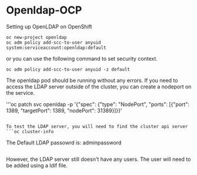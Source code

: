 # Openldap-OCP
Setting up OpenLDAP on OpenShift


```
oc new-project openldap
oc adm policy add-scc-to-user anyuid system:serviceaccount:openldap:default
```

or you can use the following command to set security context. 

```
oc adm policy add-scc-to-user anyuid -z default
```

The openldap pod should be running without any errors. If you need to access the LDAP server outside of the cluster, you can create a nodeport on the service.

'''oc patch svc openldap -p '{"spec": {"type": "NodePort", "ports": [{"port": 1389, "targetPort": 1389, "nodePort": 31389}]}}'
```

To test the LDAP server, you will need to find the cluster api server
```oc cluster-info
```

The Default LDAP passowrd is: adminpassword
```ldapsearch -x -H ldap://<API Server>:31389 -b "dc=example,dc=org" -D "cn=admin,dc=example,dc=org" -W\n
```

However, the LDAP server still doesn't have any users. The user will need to be added using a ldif file. 
